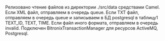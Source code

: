  Релизовано чтение файлов из директории ./src/data средствами Сamel. 
 Если XML файл, отправляем в очередь queue.
 Если TXT файл, отправляем в очередь queue и записываем в БД postgresql в таблицу1 TEXT_ID, TEXT, TIME.
 Если файл иного формата, отправляем в очередь invalid.
 Подключен BitronixTransactionManager для ресурсов ActiveMQ, Postgresql.
